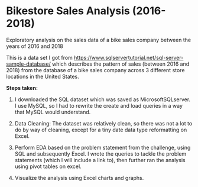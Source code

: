# Bikestore Sales Analysis (2016-2018)


Exploratory analysis on the sales data of a bike sales company between the years of 2016 and 2018 

This is a data set I got from https://www.sqlservertutorial.net/sql-server-sample-database/ which describes the pattern of sales (between 2016 and 2018) from the database of a bike sales company across 3 different store locations in the United States.

**Steps taken:**

1. I downloaded the SQL dataset which was saved as MicrosoftSQLserver. I use MySQL, so I had to rewrite the create and load queries in a way that MySQL would understand.  

2.	Data Cleaning: The dataset was relatively clean, so there was not a lot to do by way of cleaning, except for a tiny date data type reformatting on Excel.

3.	Perform EDA based on the problem statement from the challenge, using SQL and subsequently Excel. I wrote the queries to tackle the problem statements (which I will include a link to), then further ran the analysis using pivot tables on excel.

4.	Visualize the analysis using Excel charts and graphs.
